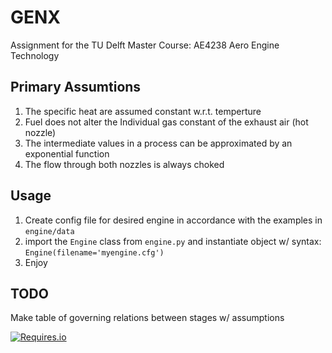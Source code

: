 # GENX
Assignment for the TU Delft Master Course: AE4238 Aero Engine Technology

## Primary Assumtions
1. The specific heat are assumed constant w.r.t. temperture
2. Fuel does not alter the Individual gas constant of the exhaust air (hot nozzle)
3. The intermediate values in a process can be approximated by an exponential function
4. The flow through both nozzles is always choked

## Usage
1. Create config file for desired engine in accordance with the examples in `engine/data`
2. import the `Engine` class from ``engine.py`` and instantiate object w/ syntax: `Engine(filename='myengine.cfg')`
3. Enjoy

## TODO
Make table of governing relations between stages w/ assumptions

[![Requires.io](https://img.shields.io/requires/github/celery/celery.svg)](https://www.python.org/downloads/release/python-2715/)
